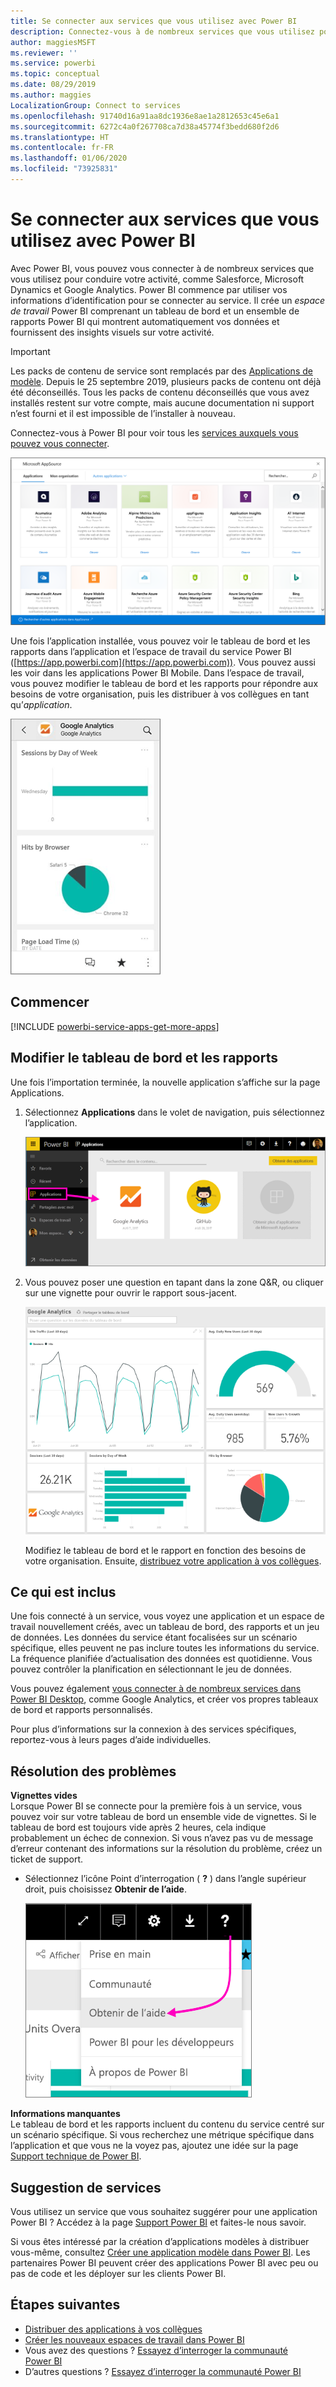 ```yaml
---
title: Se connecter aux services que vous utilisez avec Power BI
description: Connectez-vous à de nombreux services que vous utilisez pour conduire votre activité, comme Salesforce, Microsoft Dynamics CRM et Google Analytics.
author: maggiesMSFT
ms.reviewer: ''
ms.service: powerbi
ms.topic: conceptual
ms.date: 08/29/2019
ms.author: maggies
LocalizationGroup: Connect to services
ms.openlocfilehash: 91740d16a91aa8dc1936e8ae1a2812653c45e6a1
ms.sourcegitcommit: 6272c4a0f267708ca7d38a45774f3bedd680f2d6
ms.translationtype: HT
ms.contentlocale: fr-FR
ms.lasthandoff: 01/06/2020
ms.locfileid: "73925831"
---
```

# <a name="connect-to-the-services-you-use-with-power-bi"></a>Se connecter aux services que vous utilisez avec Power BI
Avec Power BI, vous pouvez vous connecter à de nombreux services que vous utilisez pour conduire votre activité, comme Salesforce, Microsoft Dynamics et Google Analytics. Power BI commence par utiliser vos informations d’identification pour se connecter au service. Il crée un *espace de travail* Power BI comprenant un tableau de bord et un ensemble de rapports Power BI qui montrent automatiquement vos données et fournissent des insights visuels sur votre activité.

>[!IMPORTANT]
>Les packs de contenu de service sont remplacés par des [Applications de modèle](https://docs.microsoft.com/power-bi/service-template-apps-overview). Depuis le 25 septembre 2019, plusieurs packs de contenu ont déjà été déconseillés. Tous les packs de contenu déconseillés que vous avez installés restent sur votre compte, mais aucune documentation ni support n’est fourni et il est impossible de l’installer à nouveau.

Connectez-vous à Power BI pour voir tous les [services auxquels vous pouvez vous connecter](https://app.powerbi.com/getdata/services). 

![Applications AppSource](media/service-connect-to-services/overview.png)

Une fois l’application installée, vous pouvez voir le tableau de bord et les rapports dans l’application et l’espace de travail du service Power BI ([https://app.powerbi.com](https://app.powerbi.com)). Vous pouvez aussi les voir dans les applications Power BI Mobile. Dans l’espace de travail, vous pouvez modifier le tableau de bord et les rapports pour répondre aux besoins de votre organisation, puis les distribuer à vos collègues en tant qu’*application*. 

![Application Google Analytics dans l’application mobile Power BI](media/service-connect-to-services/power-bi-service-mobile-app-240.png)

## <a name="get-started"></a>Commencer
[!INCLUDE [powerbi-service-apps-get-more-apps](./includes/powerbi-service-apps-get-more-apps.md)]

## <a name="edit-the-dashboard-and-reports"></a>Modifier le tableau de bord et les rapports
Une fois l’importation terminée, la nouvelle application s’affiche sur la page Applications.

1. Sélectionnez **Applications** dans le volet de navigation, puis sélectionnez l’application.
   
     ![Page Applications](media/service-connect-to-services/power-bi-service-apps-open-app.png)
2. Vous pouvez poser une question en tapant dans la zone Q&R, ou cliquer sur une vignette pour ouvrir le rapport sous-jacent. 
   
    ![Tableau de bord de Google Analytics](media/service-connect-to-services/googleanalytics2.png)
   
    Modifiez le tableau de bord et le rapport en fonction des besoins de votre organisation. Ensuite, [distribuez votre application à vos collègues](service-create-distribute-apps.md).

## <a name="whats-included"></a>Ce qui est inclus
Une fois connecté à un service, vous voyez une application et un espace de travail nouvellement créés, avec un tableau de bord, des rapports et un jeu de données. Les données du service étant focalisées sur un scénario spécifique, elles peuvent ne pas inclure toutes les informations du service. La fréquence planifiée d’actualisation des données est quotidienne. Vous pouvez contrôler la planification en sélectionnant le jeu de données.

Vous pouvez également [vous connecter à de nombreux services dans Power BI Desktop](desktop-data-sources.md), comme Google Analytics, et créer vos propres tableaux de bord et rapports personnalisés.  

Pour plus d’informations sur la connexion à des services spécifiques, reportez-vous à leurs pages d’aide individuelles.

## <a name="troubleshooting"></a>Résolution des problèmes
**Vignettes vides**  
Lorsque Power BI se connecte pour la première fois à un service, vous pouvez voir sur votre tableau de bord un ensemble vide de vignettes. Si le tableau de bord est toujours vide après 2 heures, cela indique probablement un échec de connexion. Si vous n’avez pas vu de message d’erreur contenant des informations sur la résolution du problème, créez un ticket de support.

* Sélectionnez l’icône Point d’interrogation ( **?** ) dans l’angle supérieur droit, puis choisissez **Obtenir de l’aide**.
  
    ![Icône Obtenir de l’aide](media/service-connect-to-services/power-bi-service-get-help.png)

**Informations manquantes**  
Le tableau de bord et les rapports incluent du contenu du service centré sur un scénario spécifique. Si vous recherchez une métrique spécifique dans l’application et que vous ne la voyez pas, ajoutez une idée sur la page [Support technique de Power BI](https://support.powerbi.com/forums/265200-power-bi).

## <a name="suggesting-services"></a>Suggestion de services
Vous utilisez un service que vous souhaitez suggérer pour une application Power BI ? Accédez à la page [Support Power BI](https://support.powerbi.com/forums/265200-power-bi) et faites-le nous savoir.

Si vous êtes intéressé par la création d’applications modèles à distribuer vous-même, consultez [Créer une application modèle dans Power BI](service-template-apps-create.md). Les partenaires Power BI peuvent créer des applications Power BI avec peu ou pas de code et les déployer sur les clients Power BI. 

## <a name="next-steps"></a>Étapes suivantes
* [Distribuer des applications à vos collègues](service-create-distribute-apps.md)
* [Créer les nouveaux espaces de travail dans Power BI](service-create-the-new-workspaces.md)
* Vous avez des questions ? [Essayez d’interroger la communauté Power BI](https://community.powerbi.com/)
* D’autres questions ? [Essayez d’interroger la communauté Power BI](https://community.powerbi.com/)

